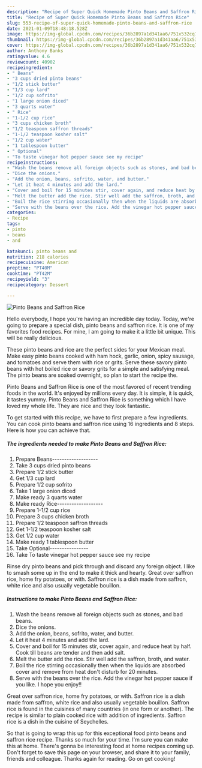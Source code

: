 ```yaml
---
description: "Recipe of Super Quick Homemade Pinto Beans and Saffron Rice"
title: "Recipe of Super Quick Homemade Pinto Beans and Saffron Rice"
slug: 553-recipe-of-super-quick-homemade-pinto-beans-and-saffron-rice
date: 2021-01-09T18:48:18.528Z
image: https://img-global.cpcdn.com/recipes/36b2897a1d341aa6/751x532cq70/pinto-beans-and-saffron-rice-recipe-main-photo.jpg
thumbnail: https://img-global.cpcdn.com/recipes/36b2897a1d341aa6/751x532cq70/pinto-beans-and-saffron-rice-recipe-main-photo.jpg
cover: https://img-global.cpcdn.com/recipes/36b2897a1d341aa6/751x532cq70/pinto-beans-and-saffron-rice-recipe-main-photo.jpg
author: Anthony Banks
ratingvalue: 4.6
reviewcount: 40902
recipeingredient:
- " Beans"
- "3 cups dried pinto beans"
- "1/2 stick butter"
- "1/3 cup lard"
- "1/2 cup sofrito"
- "1 large onion diced"
- "3 quarts water"
- " Rice"
- "1-1/2 cup rice"
- "3 cups chicken broth"
- "1/2 teaspoon saffron threads"
- "1-1/2 teaspoon kosher salt"
- "1/2 cup water"
- "1 tablespoon butter"
- " Optional"
- "To taste vinegar hot pepper sauce see my recipe"
recipeinstructions:
- "Wash the beans remove all foreign objects such as stones, and bad beans."
- "Dice the onions."
- "Add the onion, beans, sofrito, water, and butter."
- "Let it heat 4 minutes and add the lard."
- "Cover and boil for 15 minutes stir, cover again, and reduce heat by half. Cook till beans are tender and then add salt."
- "Melt the butter add the rice. Stir well add the saffron, broth, and water."
- "Boil the rice stirring occasionally then when the liquids are absorbed cover and remove from heat don&#39;t disturb for 20 minutes."
- "Serve with the beans over the rice. Add the vinegar hot pepper sauce if you like. I hope you enjoy!!"
categories:
- Recipe
tags:
- pinto
- beans
- and

katakunci: pinto beans and 
nutrition: 218 calories
recipecuisine: American
preptime: "PT40M"
cooktime: "PT42M"
recipeyield: "3"
recipecategory: Dessert

---
```



![Pinto Beans and Saffron Rice](https://img-global.cpcdn.com/recipes/36b2897a1d341aa6/751x532cq70/pinto-beans-and-saffron-rice-recipe-main-photo.jpg)

Hello everybody, I hope you're having an incredible day today. Today, we're going to prepare a special dish, pinto beans and saffron rice. It is one of my favorites food recipes. For mine, I am going to make it a little bit unique. This will be really delicious.

These pinto beans and rice are the perfect sides for your Mexican meal. Make easy pinto beans cooked with ham hock, garlic, onion, spicy sausage, and tomatoes and serve them with rice or grits. Serve these savory pinto beans with hot boiled rice or savory grits for a simple and satisfying meal. The pinto beans are soaked overnight, so plan to start the recipe the.

Pinto Beans and Saffron Rice is one of the most favored of recent trending foods in the world. It's enjoyed by millions every day. It is simple, it is quick, it tastes yummy. Pinto Beans and Saffron Rice is something which I have loved my whole life. They are nice and they look fantastic.


To get started with this recipe, we have to first prepare a few ingredients. You can cook pinto beans and saffron rice using 16 ingredients and 8 steps. Here is how you can achieve that.

<!--inarticleads1-->

##### The ingredients needed to make Pinto Beans and Saffron Rice:

1. Prepare  Beans-------------------
1. Take 3 cups dried pinto beans
1. Prepare 1/2 stick butter
1. Get 1/3 cup lard
1. Prepare 1/2 cup sofrito
1. Take 1 large onion diced
1. Make ready 3 quarts water
1. Make ready  Rice-------------------
1. Prepare 1-1/2 cup rice
1. Prepare 3 cups chicken broth
1. Prepare 1/2 teaspoon saffron threads
1. Get 1-1/2 teaspoon kosher salt
1. Get 1/2 cup water
1. Make ready 1 tablespoon butter
1. Take  Optional----------------
1. Take To taste vinegar hot pepper sauce see my recipe


Rinse dry pinto beans and pick through and discard any foreign object. I like to smash some up in the end to make it thick and hearty. Great over saffron rice, home fry potatoes, or with. Saffron rice is a dish made from saffron, white rice and also usually vegetable bouillon. 

<!--inarticleads2-->

##### Instructions to make Pinto Beans and Saffron Rice:

1. Wash the beans remove all foreign objects such as stones, and bad beans.
1. Dice the onions.
1. Add the onion, beans, sofrito, water, and butter.
1. Let it heat 4 minutes and add the lard.
1. Cover and boil for 15 minutes stir, cover again, and reduce heat by half. Cook till beans are tender and then add salt.
1. Melt the butter add the rice. Stir well add the saffron, broth, and water.
1. Boil the rice stirring occasionally then when the liquids are absorbed cover and remove from heat don&#39;t disturb for 20 minutes.
1. Serve with the beans over the rice. Add the vinegar hot pepper sauce if you like. I hope you enjoy!!


Great over saffron rice, home fry potatoes, or with. Saffron rice is a dish made from saffron, white rice and also usually vegetable bouillon. Saffron rice is found in the cuisines of many countries (in one form or another). The recipe is similar to plain cooked rice with addition of ingredients. Saffron rice is a dish in the cuisine of Seychelles. 

So that is going to wrap this up for this exceptional food pinto beans and saffron rice recipe. Thanks so much for your time. I'm sure you can make this at home. There's gonna be interesting food at home recipes coming up. Don't forget to save this page on your browser, and share it to your family, friends and colleague. Thanks again for reading. Go on get cooking!
